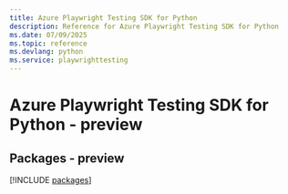 ```yaml
---
title: Azure Playwright Testing SDK for Python
description: Reference for Azure Playwright Testing SDK for Python
ms.date: 07/09/2025
ms.topic: reference
ms.devlang: python
ms.service: playwrighttesting
---
```

# Azure Playwright Testing SDK for Python - preview
## Packages - preview
[!INCLUDE [packages](playwright-testing-index.md)]